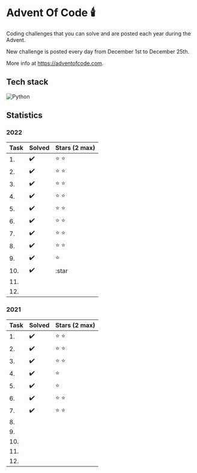 # Advent Of Code 🕯️
Coding challenges that you can solve and are posted each year during the Advent. 

New challenge is posted every day from December 1st to December 25th. 

More info at https://adventofcode.com.
## Tech stack
![Python](https://img.shields.io/badge/python-3670A0?style=for-the-badge&logo=python&logoColor=ffdd54)
## Statistics
### 2022
| Task | Solved               | Stars (2 max) |
|------|----------------------|---------------|
| 1.    | :heavy_check_mark: | :star: :star: |
| 2.    | :heavy_check_mark: | :star: :star: |
| 3.    | :heavy_check_mark: | :star: :star: |
| 4.    | :heavy_check_mark: | :star: :star: |
| 5.    | :heavy_check_mark: | :star: :star: |
| 6.    | :heavy_check_mark: | :star: :star: |
| 7.    | :heavy_check_mark: | :star: :star: |
| 8.    | :heavy_check_mark: | :star: :star: |
| 9.    | :heavy_check_mark: | :star:        |
| 10.   | :heavy_check_mark: | :star         |
| 11.   |                    |               |
| 12.   |                    |               |

### 2021
| Task | Solved               | Stars (2 max) |
|------|----------------------|---------------|
| 1.    | :heavy_check_mark: | :star: :star: |
| 2.    | :heavy_check_mark: | :star: :star: |
| 3.    | :heavy_check_mark: | :star: :star: |
| 4.    | :heavy_check_mark: | :star:        |
| 5.    | :heavy_check_mark: | :star:        |
| 6.    | :heavy_check_mark: | :star: :star: |
| 7.    | :heavy_check_mark: | :star: :star: |
| 8.    |                    |               |
| 9.    |                    |               |
| 10.   |                    |               |
| 11.   |                    |               |
| 12.   |                    |               |

